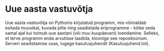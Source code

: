 # Uue aasta vastuvõtja
Uue aasta vastuvõtja on Pythonis kirjutatud programm, mis võimaldab esitada muusikat, kuvada pilte ning seadistada eriprogramme - kõike seda samal ajal kui toimub uue aastani (või muu kuupäevani) loendamine.
Selleks, et terve programm enda arvutisse laadida, kloonige see repositoorium. Serveri seadistamise osas, lugege kasutusjuhendit (Kasutusjuhend.txt).
